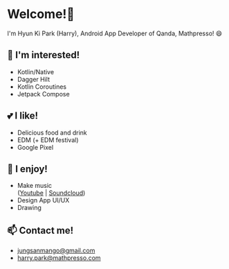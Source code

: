 # Welcome!👋
I'm Hyun Ki Park (Harry), Android App Developer of Qanda, Mathpresso! 😄


## 🔭 I'm interested!
- Kotlin/Native
- Dagger Hilt
- Kotlin Coroutines
- Jetpack Compose


## 💕 I like!
- Delicious food and drink
- EDM (+ EDM festival)
- Google Pixel


## 👯 I enjoy!
- Make music <br/>([Youtube](https://www.youtube.com/channel/UCqKBiXiMvMb3e5UE-hWC72w)  |  [Soundcloud](https://soundcloud.com/tylenol-1))
- Design App UI/UX
- Drawing


## 📫 Contact me! 
- jungsanmango@gmail.com
- harry.park@mathpresso.com
